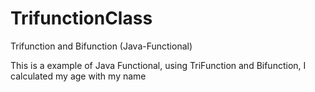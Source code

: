 # TrifunctionClass
Trifunction and Bifunction (Java-Functional)

This is a example of Java Functional, using TriFunction and Bifunction, I calculated my age with my name
